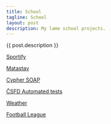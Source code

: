 ```yaml
---
title: School
tagline: School
layout: post
description: My lame school projects.
---
```


{{ post.description }}

<span class="fab fa-github" style='font-size:30px'></span> [Sportify](https://github.com/Nikolas-Charalambidis/sportify)

<span class="fab fa-github" style='font-size:30px'></span> [Matastav](https://github.com/Nikolas-Charalambidis/matastav)

<span class="fab fa-github" style='font-size:30px'></span> [Cypher SOAP](https://github.com/Nikolas-Charalambidis/cypher-soap)

<span class="fab fa-github" style='font-size:30px'></span> [ČSFD Automated tests](https://github.com/Nikolas-Charalambidis/csfd-automated-tests)

<span class="fab fa-github" style='font-size:30px'></span> [Weather](https://github.com/Nikolas-Charalambidis/weather)

<span class="fab fa-github" style='font-size:30px'></span> [Football League](https://github.com/Nikolas-Charalambidis/football-league)
